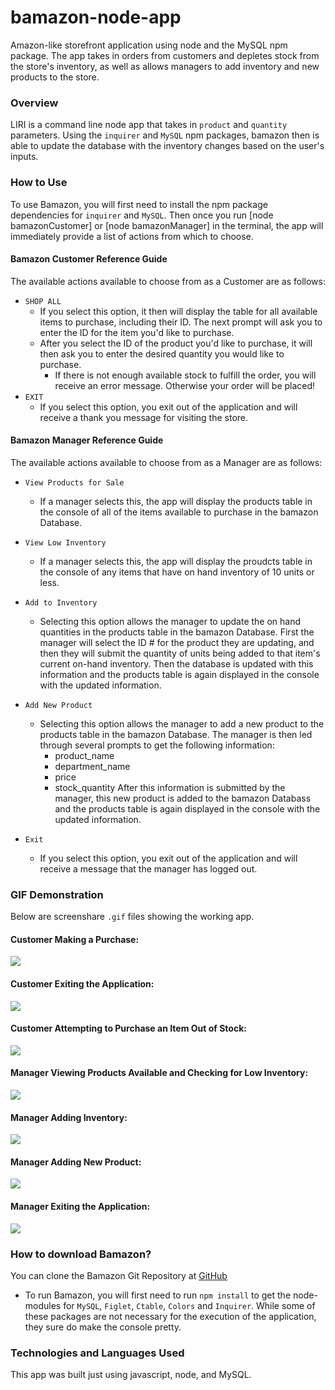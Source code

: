 # bamazon-node-app
Amazon-like storefront application using node and the MySQL npm package. The app takes in orders from customers and depletes stock from the store's inventory, as well as allows managers to add inventory and new products to the store.

### Overview
LIRI is a command line node app that takes in  `product` and `quantity` parameters. Using the `inquirer` and `MySQL` npm packages, bamazon then is able to update the database with the inventory changes based on the user's inputs.

### How to Use
To use Bamazon, you will first need to install the npm package dependencies for `inquirer` and `MySQL`. Then once you run [node bamazonCustomer] or [node bamazonManager] in the terminal, the app will immediately provide a list of actions from which to choose.

#### Bamazon Customer Reference Guide
The available actions available to choose from as a Customer are as follows:
* `SHOP ALL`
    * If you select this option, it then will display the table for all available items to purchase, including their ID. The next prompt will ask you to enter the ID for the item you'd like to purchase.
    * After you select the ID of the product you'd like to purchase, it will then ask you to enter the desired quantity you would like to purchase.
        * If there is not enough available stock to fulfill the order, you will receive an error message. Otherwise your order will be placed!
* `EXIT`
    * If you select this option, you exit out of the application and will receive a thank you message for visiting the store.

#### Bamazon Manager Reference Guide
The available actions available to choose from as a Manager are as follows:
* `View Products for Sale`
    * If a manager selects this, the app will display the products table in the console of all of the items available to purchase in the bamazon Database.
* `View Low Inventory`
    * If a manager selects this, the app will display the proudcts table in the console of any items that have on hand inventory of 10 units or less.
* `Add to Inventory`
    * Selecting this option allows the manager to update the on hand quantities in the products table in the bamazon Database. First the manager will select the ID # for the product they are updating, and then they will submit the quantity of units being added to that item's current on-hand inventory. Then the database is updated with this information and the products table is again displayed in the console with the updated information.
* `Add New Product`
    * Selecting this option allows the manager to add a new product to the products table in the bamazon Database. The manager is then led through several prompts to get the following information:
        * product_name
        * department_name
        * price
        * stock_quantity
    After this information is submitted by the manager, this new product is added to the bamazon Databass and the products table is again displayed in the console with the updated information.

* `Exit`
     * If you select this option, you exit out of the application and will receive a message that the manager has logged out.        
        
### GIF Demonstration
Below are screenshare `.gif` files showing the working app.

#### Customer Making a Purchase:
![](assets/images/customerPurchase.gif)

#### Customer Exiting the Application:
![](assets/images/customerExit.gif)

#### Customer Attempting to Purchase an Item Out of Stock:
![](assets/images/customerLowInventory.gif)

#### Manager Viewing Products Available and Checking for Low Inventory:
![](assets/images/managerViewAndLowInv.gif)

#### Manager Adding Inventory:
![](assets/images/managerAddInv.gif)

#### Manager Adding New Product:
![](assets/images/managerAddProduct.gif)

#### Manager Exiting the Application:
![](assets/images/managerExit.gif)

### How to download Bamazon?
You can clone the Bamazon Git Repository at [GitHub](https://github.com/k-lord/bamazon)
* To run Bamazon, you will first need to run `npm install` to get the node-modules for `MySQL`, `Figlet`, `Ctable`, `Colors` and `Inquirer`. While some of these packages are not necessary for the execution of the application, they sure do make the console pretty.


### Technologies and Languages Used
This app was built just using javascript, node, and MySQL.